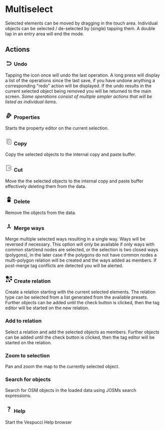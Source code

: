 # Multiselect

Selected elements can be moved by dragging in the touch area. Individual objects can be selected / de-selected by (single) tapping them. A double tap in an entry area will end the mode.

## Actions  

### ![Undo](../images/undolist_undo.png) Undo

Tapping the icon once will undo the last operation. A long press will display a list of the operations since the last save, if you have undone anything a corresponding "redo" action will be displayed. If the undo results in the current selected object being removed you will be returned to the main screen. *Some operations consist of multiple simpler actions that will be listed as individual items.*

### ![Properties](../images/tag_menu_tags.png) Properties

Starts the property editor on the current selection.

### ![Copy](../images/ic_menu_copy_holo_light.png) Copy

Copy the selected objects  to the internal copy and paste buffer.

### ![Cut](../images/ic_menu_cut_holo_light.png) Cut

Move the the selected objects to the internal copy and paste buffer effectively deleting them from the data.

### ![Delete](../images/tag_menu_delete.png) Delete

Remove the objects from the data.

### ![Merge](../images/tag_menu_merge.png) Merge ways

Merge multiple selected ways resulting in a single way. Ways will be reversed if necessary. This option will only be available if only ways with common start/end nodes are selected, or the selection is two closed ways (polygons), in the later case if the polygons do not have common nodes a multi-polygon relation will be created and the ways added as members. If post-merge tag conflicts are detected you will be alerted. 

### ![Relation](../images/relation.png) Create relation

Create a relation starting with the current selected elements. The relation type can be selected from a list generated from the available presets. Further objects can be added until the check button is clicked, then the tag editor will be started on the new relation. 

### Add to relation

Select a relation and add the selected objects as members. Further objects can be added until the check button is clicked, then the tag editor will be started on the relation. 

### Zoom to selection

Pan and zoom the map to the currently selected object.

### Search for objects

Search for OSM objects in the loaded data using JOSMs search expressions.

### ![Help](../images/menu_help.png) Help

Start the Vespucci Help browser
